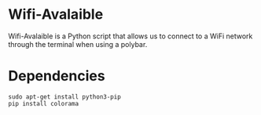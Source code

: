 # Wifi-Avalaible
Wifi-Avalaible is a Python script that allows us to connect to a WiFi network through the terminal when using a polybar.
<h1>Dependencies</h1>
<code>sudo apt-get install python3-pip</code><br>
<code>pip install colorama</code>

